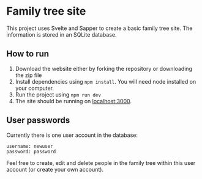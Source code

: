 # Family tree site
This project uses Svelte and Sapper to create a basic family tree site. The information is stored in an SQLite database.

## How to run
1. Download the website either by forking the repository or downloading the zip file
2. Install dependencies using ```npm install```. You will need node installed on your computer.
3. Run the project using ```npm run dev```
4. The site should be running on [localhost:3000](http://localhost:3000).

## User passwords
Currently there is one user account in the database:
```
username: newuser
password: password
```

Feel free to create, edit and delete people in the family tree within this user account (or create your own account).

